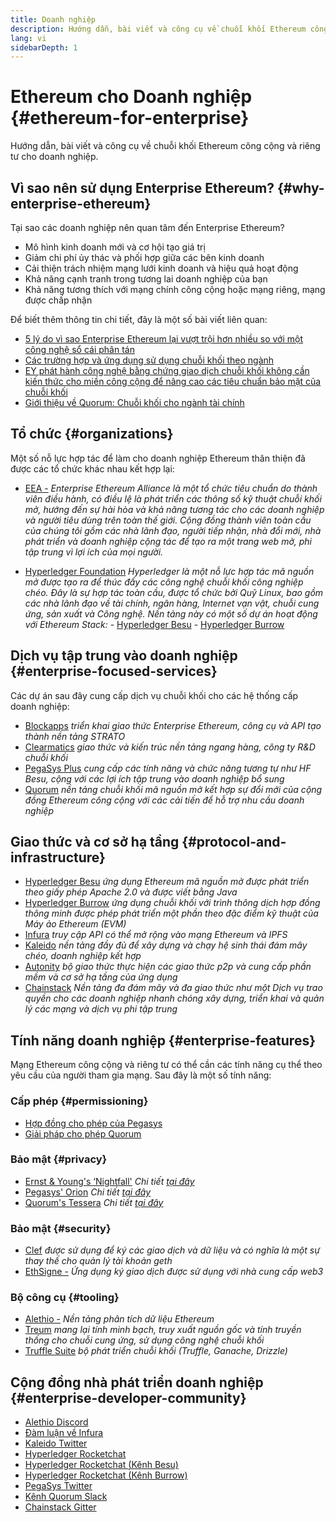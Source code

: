 ```yaml
---
title: Doanh nghiệp
description: Hướng dẫn, bài viết và công cụ về chuỗi khối Ethereum công cộng và riêng tư cho doanh nghiệp
lang: vi
sidebarDepth: 1
---
```


# Ethereum cho Doanh nghiệp {#ethereum-for-enterprise}

<div class="featured">Hướng dẫn, bài viết và công cụ về chuỗi khối Ethereum công cộng và riêng tư cho doanh nghiệp.</div>

## Vì sao nên sử dụng Enterprise Ethereum? {#why-enterprise-ethereum}

Tại sao các doanh nghiệp nên quan tâm đến Enterprise Ethereum?

- Mô hình kinh doanh mới và cơ hội tạo giá trị
- Giảm chi phí ủy thác và phối hợp giữa các bên kinh doanh
- Cải thiện trách nhiệm mạng lưới kinh doanh và hiệu quả hoạt động
- Khả năng cạnh tranh trong tương lai doanh nghiệp của bạn
- Khả năng tương thích với mạng chính công cộng hoặc mạng riêng, mạng được chấp nhận

Để biết thêm thông tin chi tiết, đây là một số bài viết liên quan:

- [5 lý do vì sao Enterprise Ethereum lại vượt trội hơn nhiều so với một công nghệ sổ cái phân tán](https://media.consensys.net/5-reasons-why-enterprise-ethereum-is-so-much-more-than-a-distributed-ledger-technology-c9a89db82cb5)
- [Các trường hợp và ứng dụng sử dụng chuỗi khối theo ngành](https://media.consensys.net/enterprise-ethereum-blockchain-use-cases-and-applications-by-industry-3914d1210049)
- [EY phát hành công nghệ bằng chứng giao dịch chuỗi khối không cần kiến ​​thức cho miền công cộng để nâng cao các tiêu chuẩn bảo mật của chuỗi khối](https://www.ey.com/en_gl/news/2019/04/ey-releases-zero-knowledge-proof-blockchain-transaction-technology-to-the-public-domain-to-advance-blockchain-privacy-standards)
- [Giới thiệu về Quorum: Chuỗi khối cho ngành tài chính](https://medium.com/blockchain-at-berkeley/introduction-to-quorum-blockchain-for-the-financial-sector-58813f84e88c)

## Tổ chức {#organizations}

Một số nỗ lực hợp tác để làm cho doanh nghiệp Ethereum thân thiện đã được các tổ chức khác nhau kết hợp lại:

- [EEA -](https://entethalliance.org/) _Enterprise Ethereum Alliance là một tổ chức tiêu chuẩn do thành viên điều hành, có điều lệ là phát triển các thông số kỹ thuật chuỗi khối mở, hướng đến sự hài hòa và khả năng tương tác cho các doanh nghiệp và người tiêu dùng trên toàn thế giới. Cộng đồng thành viên toàn cầu của chúng tôi gồm các nhà lãnh đạo, người tiếp nhận, nhà đổi mới, nhà phát triển và doanh nghiệp cộng tác để tạo ra một trang web mở, phi tập trung vì lợi ích của mọi người._

- [Hyperledger Foundation](https://hyperledger.org) _Hyperledger là một nỗ lực hợp tác mã nguồn mở được tạo ra để thúc đẩy các công nghệ chuỗi khối công nghiệp chéo. Đây là sự hợp tác toàn cầu, được tổ chức bởi Quỹ Linux, bao gồm các nhà lãnh đạo về tài chính, ngân hàng, Internet vạn vật, chuỗi cung ứng, sản xuất và Công nghệ._ _Nền tảng này có một số dự án hoạt động với Ethereum Stack:_ - [Hyperledger Besu](https://www.hyperledger.org/blog/2019/08/29/announcing-hyperledger-besu) - [Hyperledger Burrow](https://www.hyperledger.org/projects/hyperledger-burrow)

## Dịch vụ tập trung vào doanh nghiệp {#enterprise-focused-services}

Các dự án sau đây cung cấp dịch vụ chuỗi khối cho các hệ thống cấp doanh nghiệp:

- [Blockapps](https://blockapps.net/) _triển khai giao thức Enterprise Ethereum, công cụ và API tạo thành nền tảng STRATO_
- [Clearmatics](https://www.clearmatics.com/about) _giao thức và kiến ​​trúc nền tảng ngang hàng, công ty R&D chuỗi khối_
- [PegaSys Plus](https://pegasys.tech/enterprise/) _cung cấp các tính năng và chức năng tương tự như HF Besu, cộng với các lợi ích tập trung vào doanh nghiệp bổ sung_
- [Quorum](https://www.goquorum.com/) _nền tảng chuỗi khối mã nguồn mở kết hợp sự đổi mới của cộng đồng Ethereum công cộng với các cải tiến để hỗ trợ nhu cầu doanh nghiệp_

## Giao thức và cơ sở hạ tầng {#protocol-and-infrastructure}

- [Hyperledger Besu](https://www.hyperledger.org/projects/besu) _ứng dụng Ethereum mã nguồn mở được phát triển theo giấy phép Apache 2.0 và được viết bằng Java_
- [Hyperledger Burrow](https://www.hyperledger.org/projects/hyperledger-burrow) _ứng dụng chuỗi khối với trình thông dịch hợp đồng thông minh được phép phát triển một phần theo đặc điểm kỹ thuật của Máy ảo Ethereum (EVM)_
- [Infura](https://infura.io/) _truy cập API có thể mở rộng vào mạng Ethereum và IPFS_
- [Kaleido](https://kaleido.io/) _nền tảng đầy đủ để xây dựng và chạy hệ sinh thái đám mây chéo, doanh nghiệp kết hợp_
- [Autonity](https://www.clearmatics.com/about/) _bộ giao thức thực hiện các giao thức p2p và cung cấp phần mềm và cơ sở hạ tầng của ứng dụng_
- [Chainstack](https://chainstack.com/) _Nền tảng đa đám mây và đa giao thức như một Dịch vụ trao quyền cho các doanh nghiệp nhanh chóng xây dựng, triển khai và quản lý các mạng và dịch vụ phi tập trung_

## Tính năng doanh nghiệp {#enterprise-features}

Mạng Ethereum công cộng và riêng tư có thể cần các tính năng cụ thể theo yêu cầu của người tham gia mạng. Sau đây là một số tính năng:

### Cấp phép {#permissioning}

- [Hợp đồng cho phép của Pegasys](https://github.com/PegaSysEng/permissioning-smart-contracts)
- [Giải pháp cho phép Quorum](https://github.com/jpmorganchase/quorum/wiki/Security)

### Bảo mật {#privacy}

- [Ernst & Young's ‘Nightfall'](https://github.com/EYBlockchain/nightfall) _Chi tiết [tại đây](https://bravenewcoin.com/insights/ernst-and-young-rolls-out-'nightfall-to-enable-private-transactions-on)_
- [Pegasys' Orion](https://docs.pantheon.pegasys.tech/en/stable/Concepts/Privacy/Privacy-Overview/) _Chi tiết [tại đây](https://pegasys.tech/privacy-in-pantheon-how-it-works-and-why-your-enterprise-should-care/)_
- [Quorum's Tessera](https://docs.goquorum.com/en/latest/Privacy/Tessera/Tessera/) _Chi tiết [tại đây](https://github.com/jpmorganchase/tessera/wiki/How-Tessera-works)_

### Bảo mật {#security}

- [Clef](https://geth.ethereum.org/docs/clef/tutorial) _được sử dụng để ký các giao dịch và dữ liệu và có nghĩa là một sự thay thế cho quản lý tài khoản geth_
- [EthSigne -](https://github.com/ConsenSys/ethsigner) _Ứng dụng ký giao dịch được sử dụng với nhà cung cấp web3_

### Bộ công cụ {#tooling}

- [Alethio -](https://explorer.aleth.io/) _Nền tảng phân tích dữ liệu Ethereum_
- [Treum](https://treum.io/) _mang lại tính minh bạch, truy xuất nguồn gốc và tính truyền thống cho chuỗi cung ứng, sử dụng công nghệ chuỗi khối_
- [Truffle Suite](https://trufflesuite.com) _bộ phát triển chuỗi khối (Truffle, Ganache, Drizzle)_

## Cộng đồng nhà phát triển doanh nghiệp {#enterprise-developer-community}

- [Alethio Discord](https://discord.gg/d2t8NuU)
- [Đàm luận về Infura](https://community.infura.io/)
- [Kaleido Twitter](https://twitter.com/Kaleido_io)
- [Hyperledger Rocketchat](https://chat.hyperledger.org/)
- [Hyperledger Rocketchat ̣̣̣(Kênh Besu)](https://chat.hyperledger.org/channel/besu)
- [Hyperledger Rocketchat (Kênh Burrow)](https://chat.hyperledger.org/channel/burrow)
- [PegaSys Twitter](https://twitter.com/Kaleido_io)
- [Kênh Quorum Slack](http://bit.ly/quorum-slack)
- [Chainstack Gitter](https://gitter.im/chainstack/Lobby)
